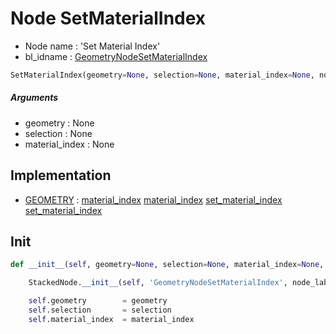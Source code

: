 # Node SetMaterialIndex

- Node name : 'Set Material Index'
- bl_idname : [GeometryNodeSetMaterialIndex](https://docs.blender.org/api/current/bpy.types.GeometryNodeSetMaterialIndex.html)


``` python
SetMaterialIndex(geometry=None, selection=None, material_index=None, node_label=None, node_color=None)
```
##### Arguments

- geometry : None
- selection : None
- material_index : None

## Implementation

- [GEOMETRY](/docs/GeoNodes/GEOMETRY.md) : [material_index](/docs/GeoNodes/GEOMETRY.md#material_index) [material_index](/docs/GeoNodes/GEOMETRY.md#material_index) [set_material_index](/docs/GeoNodes/GEOMETRY.md#set_material_index) [set_material_index](/docs/GeoNodes/GEOMETRY.md#set_material_index)

## Init

``` python
def __init__(self, geometry=None, selection=None, material_index=None, node_label=None, node_color=None):

    StackedNode.__init__(self, 'GeometryNodeSetMaterialIndex', node_label=node_label, node_color=node_color)

    self.geometry        = geometry
    self.selection       = selection
    self.material_index  = material_index
```
